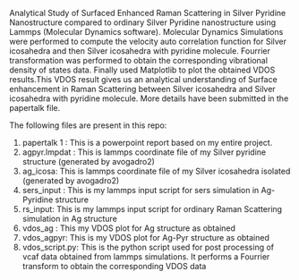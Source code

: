 Analytical Study of Surfaced Enhanced Raman Scattering in Silver Pyridine Nanostructure compared to ordinary Silver Pyridine nanostructure using Lammps (Molecular Dynamics software). Molecular Dynamics Simulations were performed to compute the velocity auto correlation function for Silver icosahedra and then Silver icosahedra with pyridine molecule. Fourrier transformation was performed to obtain the corresponding vibrational density of states data. Finally used Matplotlib to plot the obtained VDOS results.This VDOS result gives us an analytical understanding of Surface enhancement in Raman Scattering between Silver icosahedra and Silver icosahedra with pyridine molecule. More details have been submitted in the papertalk file.

The following files are present in this repo:
1. papertalk 1 : This is a powerpoint report based on my entire project.
2. agpyr.lmpdat : This is lammps coordinate file of my Silver pyridine structure (generated by avogadro2)
3. ag_icosa: This is lammps coordinate file of my Silver icosahedra isolated (generated by avogadro2)
4. sers_input : This is my lammps input script for sers simulation in Ag-Pyridine structure
5. rs_input: This is my lammps input script for ordinary Raman Scattering simulation in Ag structure
6. vdos_ag : This my VDOS plot for Ag structure as obtained
7. vdos_agpyr: This is my VDOS plot for Ag-Pyr structure as obtained
7. vdos_script.py: This is the python script used for post processing of vcaf data obtained from lammps simulations. It performs a Fourrier transform to obtain the corresponding VDOS data
